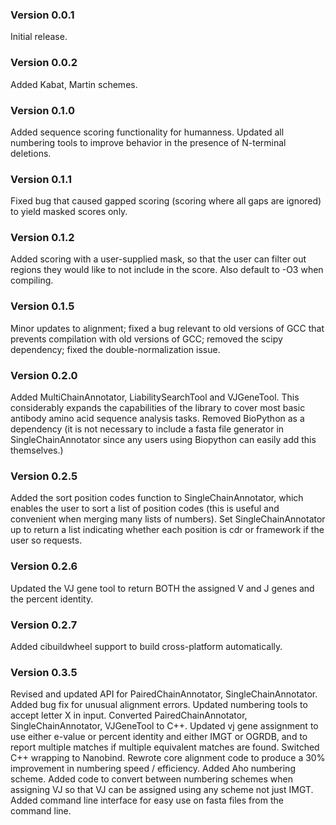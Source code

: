 ### Version 0.0.1
Initial release.

### Version 0.0.2
Added Kabat, Martin schemes.

### Version 0.1.0
Added sequence scoring functionality for humanness.
Updated all numbering tools to improve behavior in
the presence of N-terminal deletions.

### Version 0.1.1
Fixed bug that caused gapped scoring (scoring where all
gaps are ignored) to yield masked scores only.

### Version 0.1.2
Added scoring with a user-supplied mask, so that the
user can filter out regions they would like to not include
in the score. Also default to -O3 when compiling.

### Version 0.1.5
Minor updates to alignment; fixed a bug relevant to old versions
of GCC that prevents compilation with old versions of GCC; removed
the scipy dependency; fixed the double-normalization issue.

### Version 0.2.0
Added MultiChainAnnotator, LiabilitySearchTool and VJGeneTool. This
considerably expands the capabilities of the library to cover most basic
antibody amino acid sequence analysis tasks. Removed BioPython as a dependency
(it is not necessary to include a fasta file generator in SingleChainAnnotator
since any users using Biopython can easily add this themselves.)

### Version 0.2.5
Added the sort position codes function to SingleChainAnnotator, which enables
the user to sort a list of position codes (this is useful and convenient when
merging many lists of numbers). Set SingleChainAnnotator up to return a list
indicating whether each position is cdr or framework if the user so requests.

### Version 0.2.6
Updated the VJ gene tool to return BOTH the assigned V and J genes and the
percent identity.

### Version 0.2.7
Added cibuildwheel support to build cross-platform automatically.

### Version 0.3.5
Revised and updated API for PairedChainAnnotator, SingleChainAnnotator.
Added bug fix for unusual alignment errors. Updated numbering tools to
accept letter X in input. Converted PairedChainAnnotator,
SingleChainAnnotator, VJGeneTool to C++. Updated vj gene assignment
to use either e-value or percent identity and either IMGT or OGRDB,
and to report multiple matches if multiple equivalent matches are
found. Switched C++ wrapping to Nanobind. Rewrote core alignment code
to produce a 30% improvement in numbering speed / efficiency.
Added Aho numbering scheme. Added code to convert between numbering
schemes when assigning VJ so that VJ can be assigned using any
scheme not just IMGT. Added command line interface for easy
use on fasta files from the command line.
